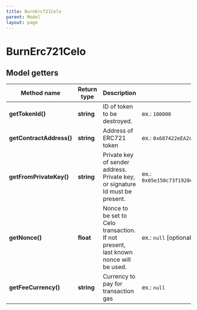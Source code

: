 ```yaml
---
title: BurnErc721Celo
parent: Model
layout: page
---
```


# BurnErc721Celo

## Model getters

Method name | Return type | Description | Notes
------------ | ------------- | ------------- | -------------
**getTokenId()** | **string** | ID of token to be destroyed. | ex.: `100000`
**getContractAddress()** | **string** | Address of ERC721 token | ex.: `0x687422eEA2cB73B5d3e242bA5456b782919AFc85`
**getFromPrivateKey()** | **string** | Private key of sender address. Private key, or signature Id must be present. | ex.: `0x05e150c73f1920ec14caa1e0b6aa09940899678051a78542840c2668ce5080c2`
**getNonce()** | **float** | Nonce to be set to Celo transaction. If not present, last known nonce will be used. | ex.: `null` [optional]
**getFeeCurrency()** | **string** | Currency to pay for transaction gas | ex.: `null`

